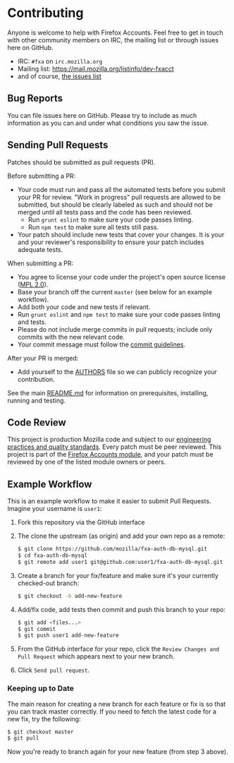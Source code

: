 # Contributing

Anyone is welcome to help with Firefox Accounts. Feel free to get in touch with other community members on IRC, the
mailing list or through issues here on GitHub.

- IRC: `#fxa` on `irc.mozilla.org`
- Mailing list: <https://mail.mozilla.org/listinfo/dev-fxacct>
- and of course, [the issues list](https://github.com/mozilla/fxa-auth-db-mysql/issues)

## Bug Reports

You can file issues here on GitHub. Please try to include as much information as you can and under what conditions
you saw the issue.

## Sending Pull Requests

Patches should be submitted as pull requests (PR).

Before submitting a PR:

- Your code must run and pass all the automated tests before you submit your PR for review. "Work in progress" pull requests are allowed to be submitted, but should be clearly labeled as such and should not be merged until all tests pass and the code has been reviewed.
  - Run `grunt eslint` to make sure your code passes linting.
  - Run `npm test` to make sure all tests still pass.
- Your patch should include new tests that cover your changes. It is your and your reviewer's responsibility to ensure your patch includes adequate tests.

When submitting a PR:

- You agree to license your code under the project's open source license ([MPL 2.0](/LICENSE)).
- Base your branch off the current `master` (see below for an example workflow).
- Add both your code and new tests if relevant.
- Run `grunt eslint` and `npm test` to make sure your code passes linting and tests.
- Please do not include merge commits in pull requests; include only commits with the new relevant code.
- Your commit message must follow the
  [commit guidelines](https://github.com/mozilla/fxa/blob/master/CONTRIBUTING.md#git-commit-guidelines).

After your PR is merged:

- Add yourself to the [AUTHORS](/AUTHORS) file so we can publicly recognize your contribution.

See the main [README.md](/README.md) for information on prerequisites, installing, running and testing.

## Code Review

This project is production Mozilla code and subject to our [engineering practices and quality standards](https://developer.mozilla.org/en-US/docs/Mozilla/Developer_guide/Committing_Rules_and_Responsibilities). Every patch must be peer reviewed. This project is part of the [Firefox Accounts module](https://wiki.mozilla.org/Modules/Other#Firefox_Accounts), and your patch must be reviewed by one of the listed module owners or peers.

## Example Workflow

This is an example workflow to make it easier to submit Pull Requests. Imagine your username is `user1`:

1. Fork this repository via the GitHub interface

2. The clone the upstream (as origin) and add your own repo as a remote:

   ```sh
   $ git clone https://github.com/mozilla/fxa-auth-db-mysql.git
   $ cd fxa-auth-db-mysql
   $ git remote add user1 git@github.com:user1/fxa-auth-db-mysql.git
   ```

3. Create a branch for your fix/feature and make sure it's your currently checked-out branch:

   ```sh
   $ git checkout -b add-new-feature
   ```

4. Add/fix code, add tests then commit and push this branch to your repo:

   ```sh
   $ git add <files...>
   $ git commit
   $ git push user1 add-new-feature
   ```

5. From the GitHub interface for your repo, click the `Review Changes and Pull Request` which appears next to your new branch.

6. Click `Send pull request`.

### Keeping up to Date

The main reason for creating a new branch for each feature or fix is so that you can track master correctly. If you need
to fetch the latest code for a new fix, try the following:

```sh
$ git checkout master
$ git pull
```

Now you're ready to branch again for your new feature (from step 3 above).
